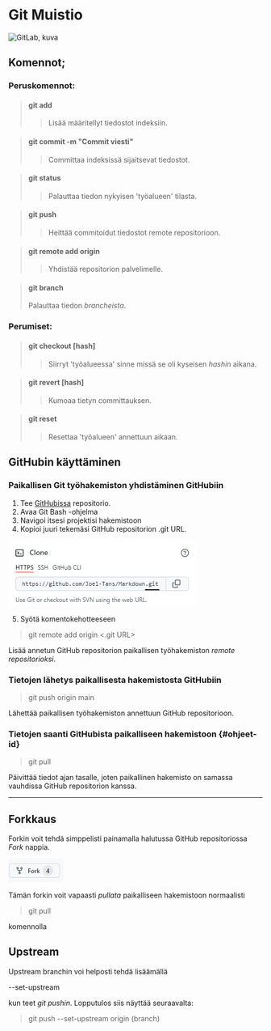 # Git Muistio

![GitLab, kuva](https://images.unsplash.com/photo-1531030874896-fdef6826f2f7?ixlib=rb-1.2.1&ixid=MnwxMjA3fDB8MHxwaG90by1wYWdlfHx8fGVufDB8fHx8&auto=format&fit=crop&w=2670&q=80)


## Komennot;

### Peruskomennot:
> #### git add
> 
>>Lisää määritellyt tiedostot indeksiin.
 
> #### git commit -m "Commit viesti"
>
>>Committaa indeksissä sijaitsevat tiedostot.

> #### git status
>
>>Palauttaa tiedon nykyisen 'työalueen' tilasta.

> #### git push
>
>>Heittää commitoidut tiedostot remote repositorioon.

> #### git remote add origin
>
>> Yhdistää repositorion palvelimelle.

> #### git branch
>
>Palauttaa tiedon *brancheista*.

### Perumiset:

> #### git checkout [hash]
>
>> Siirryt 'työalueessa' sinne missä se oli kyseisen *hashin* aikana.

> #### git revert [hash]
>
>>Kumoaa tietyn committauksen.

> #### git reset
>
>> Resettaa 'työalueen' annettuun aikaan.

## GitHubin käyttäminen

### Paikallisen Git työhakemiston yhdistäminen GitHubiin

1. Tee [GitHubissa](https://github.com/) repositorio.
2. Avaa Git Bash -ohjelma
3. Navigoi itsesi projektisi hakemistoon
4. Kopioi juuri tekemäsi GitHub repositorion .git URL.
  
 ![Esimerkki, kuva](/Sieppaa.PNG)
 
 5. Syötä komentokehotteeseen

> git remote add origin <.git URL>

Lisää annetun GitHub repositorion paikallisen työhakemiston *remote repositorioksi*.

### Tietojen lähetys paikallisesta hakemistosta GitHubiin

> git push origin main

Lähettää paikallisen työhakemiston annettuun GitHub repositorioon.

### Tietojen saanti GitHubista paikalliseen hakemistoon {#ohjeet-id}

>git pull

Päivittää tiedot ajan tasalle, joten paikallinen hakemisto on samassa vauhdissa GitHub repositorion kanssa.

---

## Forkkaus

Forkin voit tehdä simppelisti painamalla halutussa GitHub repositoriossa *Fork* nappia.

![Fork, nappi](/Fork.PNG)

Tämän forkin voit vapaasti *pullata* paikalliseen hakemistoon normaalisti
> git pull

komennolla

## Upstream

Upstream branchin voi helposti tehdä lisäämällä

  --set-upstream
  
  kun teet *git pushin*. Lopputulos siis näyttää seuraavalta:

> git push --set-upstream origin (branch)
